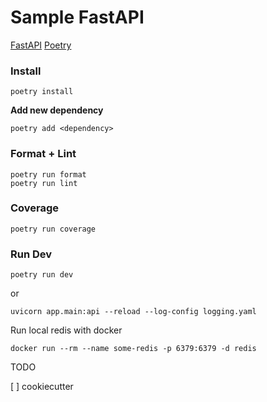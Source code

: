 

# Sample FastAPI


[FastAPI](https://fastapi.tiangolo.com/)
[Poetry](https://python-poetry.org/)

### Install
```
poetry install
```

**Add new dependency**
```
poetry add <dependency>
```

### Format + Lint
```
poetry run format
poetry run lint
```

### Coverage
```
poetry run coverage
```

### Run Dev
```
poetry run dev
```

or

```
uvicorn app.main:api --reload --log-config logging.yaml
```




Run local redis with docker

```
docker run --rm --name some-redis -p 6379:6379 -d redis
```



TODO

[ ] cookiecutter
